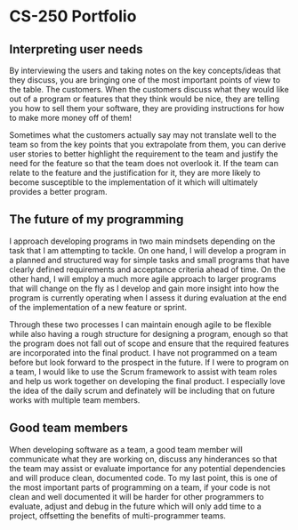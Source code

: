 # CS-250 Portfolio

## Interpreting user needs
By interviewing the users and taking notes on the key concepts/ideas that they discuss, you are bringing one of the most important points of view to the table. The customers. When the customers discuss what they would like out of a program or features that they think would be nice, they are telling you how to sell them your software, they are providing instructions for how to make more money off of them!

Sometimes what the customers actually say may not translate well to the team so from the key points that you extrapolate from them, you can derive user stories to better highlight the requirement to the team and justify the need for the feature so that the team does not overlook it. If the team can relate to the feature and the justification for it, they are more likely to become susceptible to the implementation of it which will ultimately provides a better program.

## The future of my programming
I approach developing programs in two main mindsets depending on the task that I am attempting to tackle. On one hand, I will develop a program in a planned and structured way for simple tasks and small programs that have clearly defined requirements and acceptance criteria ahead of time. On the other hand, I will employ a much more agile approach to larger programs that will change on the fly as I develop and gain more insight into how the program is currently operating when I assess it during evaluation at the end of the implementation of a new feature or sprint.

Through these two processes I can maintain enough agile to be flexible while also having a rough structure for designing a program, enough so that the program does not fall out of scope and ensure that the required features are incorporated into the final product. I have not programmed on a team before but look forward to the prospect in the future. If I were to program on a team, I would like to use the Scrum framework to assist with team roles and help us work together on developing the final product. I especially love the idea of the daily scrum and definately will be including that on future works with multiple team members.

## Good team members
When developing software as a team, a good team member will communicate what they are working on, discuss any hinderances so that the team may assist or evaluate importance for any potential dependencies and will produce clean, documented code. To my last point, this is one of the most important parts of programming on a team, if your code is not clean and well documented it will be harder for other programmers to evaluate, adjust and debug in the future which will only add time to a project, offsetting the benefits of multi-programmer teams.
